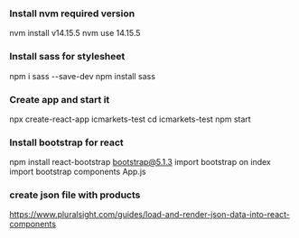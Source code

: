 
### Install nvm required version
nvm install v14.15.5
nvm use 14.15.5

### Install sass for stylesheet
npm i sass --save-dev
npm install sass

### Create app and start it
npx create-react-app icmarkets-test
cd icmarkets-test
npm start

### Install bootstrap for react
npm install react-bootstrap bootstrap@5.1.3
import bootstrap on index
import bootstrap components App.js

### create json file with products

https://www.pluralsight.com/guides/load-and-render-json-data-into-react-components